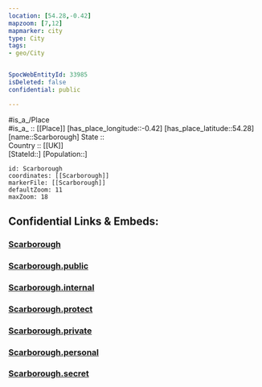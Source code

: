 ```yaml
---
location: [54.28,-0.42] 
mapzoom: [7,12] 
mapmarker: city 
type: City
tags:
- geo/City


SpocWebEntityId: 33985
isDeleted: false
confidential: public

---
```

#is_a_/Place  
#is_a_ :: [[Place]] 
[has_place_longitude::-0.42] 
[has_place_latitude::54.28] 
[name::Scarborough] 
State ::  
Country :: [[UK]]  
[StateId::] 
[Population::] 



```leaflet
id: Scarborough
coordinates: [[Scarborough]] 
markerFile: [[Scarborough]] 
defaultZoom: 11 
maxZoom: 18
```


## Confidential Links & Embeds: 

### [Scarborough](/_Standards/Earth/Continent/Europe/Europe~North/UK/England/Regions~England/Yorkshire_and_the_Humber/Yorkshire~North/cities~NorthYorkshire/Scarborough/cities~Scarborough/Scarborough.md) 

### [Scarborough.public](/_public/Earth/Continent/Europe/Europe~North/UK/England/Regions~England/Yorkshire_and_the_Humber/Yorkshire~North/cities~NorthYorkshire/Scarborough/cities~Scarborough/Scarborough.public.md) 

### [Scarborough.internal](/_internal/Earth/Continent/Europe/Europe~North/UK/England/Regions~England/Yorkshire_and_the_Humber/Yorkshire~North/cities~NorthYorkshire/Scarborough/cities~Scarborough/Scarborough.internal.md) 

### [Scarborough.protect](/_protect/Earth/Continent/Europe/Europe~North/UK/England/Regions~England/Yorkshire_and_the_Humber/Yorkshire~North/cities~NorthYorkshire/Scarborough/cities~Scarborough/Scarborough.protect.md) 

### [Scarborough.private](/_private/Earth/Continent/Europe/Europe~North/UK/England/Regions~England/Yorkshire_and_the_Humber/Yorkshire~North/cities~NorthYorkshire/Scarborough/cities~Scarborough/Scarborough.private.md) 

### [Scarborough.personal](/_personal/Earth/Continent/Europe/Europe~North/UK/England/Regions~England/Yorkshire_and_the_Humber/Yorkshire~North/cities~NorthYorkshire/Scarborough/cities~Scarborough/Scarborough.personal.md) 

### [Scarborough.secret](/_secret/Earth/Continent/Europe/Europe~North/UK/England/Regions~England/Yorkshire_and_the_Humber/Yorkshire~North/cities~NorthYorkshire/Scarborough/cities~Scarborough/Scarborough.secret.md)

